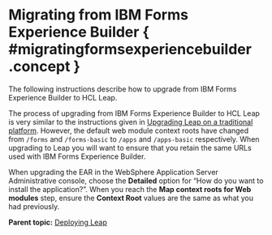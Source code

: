 # Migrating from IBM Forms Experience Builder { #migratingformsexperiencebuilder .concept }

The following instructions describe how to upgrade from IBM Forms Experience Builder to HCL Leap.

The process of upgrading from IBM Forms Experience Builder to HCL Leap is very similar to the instructions given in [Upgrading Leap on a traditional platform](in_upgrading.md). However, the default web module context roots have changed from `/forms` and `/forms-basic` to `/apps` and `/apps-basic` respectively. When upgrading to Leap you will want to ensure that you retain the same URLs used with IBM Forms Experience Builder.

When upgrading the EAR in the WebSphere Application Server Administrative console, choose the **Detailed** option for “How do you want to install the application?”. When you reach the **Map context roots for Web modules** step, ensure the **Context Root** values are the same as what you had previously.

**Parent topic:** [Deploying Leap](in_overview.md)

